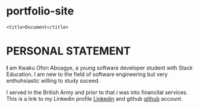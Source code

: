 # portfolio-site
<!DOCTYPE html>
<html lang="en">
<head>
    <meta charset="UTF-8">
    <meta http-equiv="X-UA-Compatible" content="IE=edge">
    <link rel="stylesheet" href="styles.css">
    <meta name="viewport" content="width=device-width, initial-scale=1.0">
    
    <title>Document</title>
</head>
<body>
    <h1> PERSONAL STATEMENT</h1>
    <b>I</b> am Kwaku Ofori Aboagye,  a young software developer student with Stack Education. I am new to the field of software engineering but very enthuhsiastic willing to study  suceed. 
        <p>
            I served in the British Army and prior to that i was into financilal services. This is a link to my Linkedin profile
           <a href=" https://www.linkedin.com/in/kwaku-ofori-aboagye-578123125/">Linkedin</a> and github 
           <a href="https://github.com/Oaklanz">github</a> account.
        </p>
        <div class="shapes"></div>
        <div class="emblems"></div>


</body>
</html>
